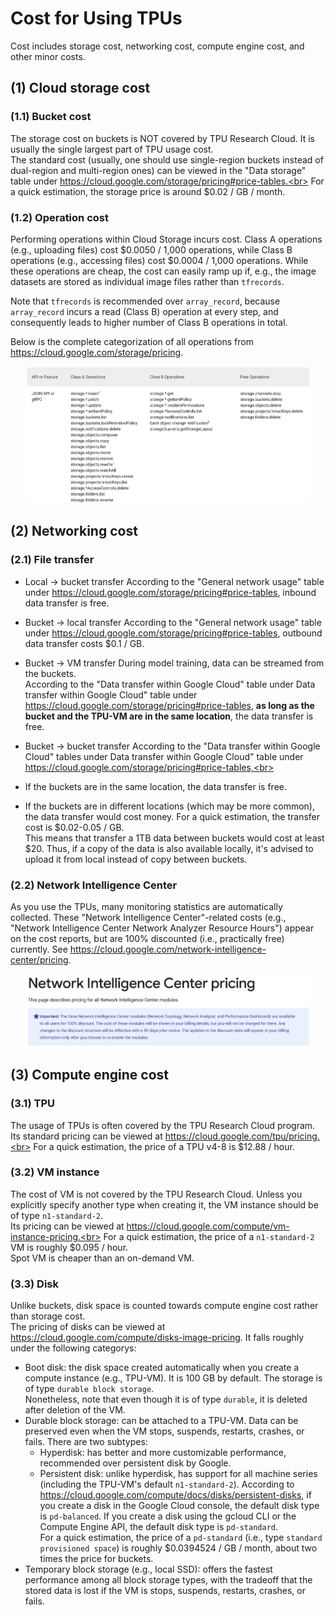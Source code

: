 # Cost for Using TPUs

Cost includes storage cost, networking cost, compute engine cost, and other minor costs.

## (1) Cloud storage cost
### (1.1) Bucket cost
The storage cost on buckets is NOT covered by TPU Research Cloud. It is usually the single largest part of TPU usage cost.<br>
The standard cost (usually, one should use single-region buckets instead of dual-region and multi-region ones) can be viewed in the "Data storage" table under https://cloud.google.com/storage/pricing#price-tables.<br>
For a quick estimation, the storage price is around $0.02 / GB / month.

### (1.2) Operation cost
Performing operations within Cloud Storage incurs cost. Class A operations (e.g., uploading files) cost $0.0050 / 1,000 operations, while Class B operations (e.g., accessing files) cost $0.0004 / 1,000 operations. While these operations are cheap, the cost can easily ramp up if, e.g., the image datasets are stored as individual image files rather than `tfrecords`.

Note that `tfrecords` is recommended over `array_record`, because `array_record` incurs a read (Class B) operation at every step, and consequently leads to higher number of Class B operations in total.

Below is the complete categorization of all operations from https://cloud.google.com/storage/pricing.
<p align="center">
<img src="./static/images/operations.png" width=90% height=90% 
class="center">
</p>

## (2) Networking cost

### (2.1) File transfer
- Local -> bucket transfer
According to the "General network usage" table under https://cloud.google.com/storage/pricing#price-tables, inbound data transfer is free.

- Bucket -> local transfer
According to the "General network usage" table under https://cloud.google.com/storage/pricing#price-tables, outbound data transfer costs $0.1 / GB.

- Bucket -> VM transfer
During model training, data can be streamed from the buckets.<br>
According to the "Data transfer within Google Cloud" table under Data transfer within Google Cloud" table under https://cloud.google.com/storage/pricing#price-tables, **as long as the bucket and the TPU-VM are in the same location**, the data transfer is free.

- Bucket -> bucket transfer
According to the "Data transfer within Google Cloud" tables under Data transfer within Google Cloud" table under https://cloud.google.com/storage/pricing#price-tables,<br>
- If the buckets are in the same location, the data transfer is free.<br>
- If the buckets are in different locations (which may be more common), the data transfer would cost money. For a quick estimation, the transfer cost is $0.02-0.05 / GB.<br>
This means that transfer a 1TB data between buckets would cost at least $20. Thus, if a copy of the data is also available locally, it's advised to upload it from local instead of copy between buckets.

### (2.2) Network Intelligence Center
As you use the TPUs, many monitoring statistics are automatically collected. These "Network Intelligence Center"-related costs (e.g., "Network Intelligence Center Network Analyzer Resource Hours") appear on the cost reports, but are 100% discounted (i.e., practically free) currently. See https://cloud.google.com/network-intelligence-center/pricing.

<p align="center">
<img src="./static/images/network_intelligence_center.png" width=90% height=90% 
class="center">
</p>

## (3) Compute engine cost
### (3.1) TPU
The usage of TPUs is often covered by the TPU Research Cloud program.<br>
Its standard pricing can be viewed at https://cloud.google.com/tpu/pricing.<br>
For a quick estimation, the price of a TPU v4-8 is $12.88 / hour.

### (3.2) VM instance
The cost of VM is not covered by the TPU Research Cloud. Unless you explicitly specify another type when creating it, the VM instance should be of type `n1-standard-2`.<br>
Its pricing can be viewed at https://cloud.google.com/compute/vm-instance-pricing.<br>
For a quick estimation, the price of a `n1-standard-2` VM is roughly $0.095 / hour.<br>
Spot VM is cheaper than an on-demand VM.

### (3.3) Disk
Unlike buckets, disk space is counted towards compute engine cost rather than storage cost.<br>
The pricing of disks can be viewed at https://cloud.google.com/compute/disks-image-pricing.
It falls roughly under the following categorys:
- Boot disk: the disk space created automatically when you create a compute instance (e.g., TPU-VM). It is 100 GB by default. The storage is of type `durable block storage`.<br>
Nonetheless, note that even though it is of type `durable`, it is deleted after deletion of the VM.
- Durable block storage: can be attached to a TPU-VM. Data can be preserved even when the VM stops, suspends, restarts, crashes, or fails. There are two subtypes:
  - Hyperdisk: has better and more customizable performance, recommended over persistent disk by Google.
  - Persistent disk: unlike hyperdisk, has support for all machine series (including the TPU-VM's default `n1-standard-2`).
According to https://cloud.google.com/compute/docs/disks/persistent-disks, if you create a disk in the Google Cloud console, the default disk type is `pd-balanced`. If you create a disk using the gcloud CLI or the Compute Engine API, the default disk type is `pd-standard`.<br>
For a quick estimation, the price of a `pd-standard` (i.e., type `standard provisioned space`) is roughly $0.0394524 / GB / month, about two times the price for buckets.
- Temporary block storage (e.g., local SSD): offers the fastest performance among all block storage types, with the tradeoff that the stored data is lost if the VM is stops, suspends, restarts, crashes, or fails.
